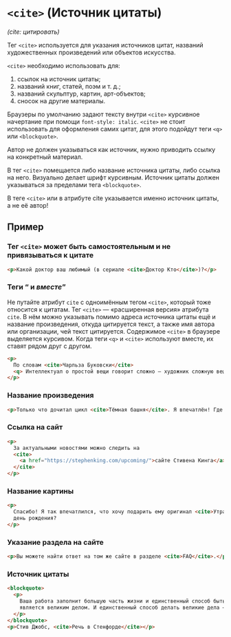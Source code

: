 # `<cite>` (Источник цитаты)

_(cite: цитировать)_

Тег `<cite>` используется для указания источников цитат, названий художественных произведений или объектов искусства.

`<cite>` необходимо использовать для:

1. ссылок на источник цитаты;
2. названий книг, статей, поэм и т. д.;
3. названий скульптур, картин, арт-объектов;
4. сносок на другие материалы.

Браузеры по умолчанию задают тексту внутри `<cite>` курсивное начертание при помощи `font-style: italic`.
`<cite>` не стоит использовать для оформления самих цитат, для этого подойдут теги `<q>` или `<blockquote>`.

Автор не должен указываться как источник, нужно приводить ссылку на конкретный материал.

В тег `<cite>` помещается либо название источника цитаты, либо ссылка на него. Визуально делает шрифт курсивным. Источник цитаты должен указываться за пределами тега `<blockquote>`.

В теге `<cite>` или в атрибуте cite указывается именно источник цитаты, а не её автор!

## Пример

### Тег `<cite>` может быть самостоятельным и не привязываться к цитате

```html
<p>Какой доктор ваш любимый (в сериале <cite>Доктор Кто</cite>)?</p>
```

### Теги <q> и <cite> вместе

Не путайте атрибут `cite` с одноимённым тегом `<cite>`, который тоже относится к цитатам. Тег `<cite>` — «расширенная версия» атрибута `cite`. В нём можно указывать помимо адреса источника цитаты ещё и название произведения, откуда цитируется текст, а также имя автора или организации, чей текст цитируется. Содержимое `<cite>` в браузере выделяется курсивом. Когда теги `<q>` и `<cite>` используют вместе, их ставят рядом друг с другом.

```html
<p>
  По словам <cite>Чарльза Буковски</cite>
  <q> Интеллектуал о простой вещи говорит сложно — художник сложную вещь описывает простыми словами. </q>
</p>
```

### Название произведения

```html
<p>Только что дочитал цикл <cite>Тёмная башня</cite>. Я впечатлён! Где можно узнать о выходе новых книг?</p>
```

### Ссылка на сайт

```html
<p>
  За актуальными новостями можно следить на
  <cite>
    <a href="https://stephenking.com/upcoming/">сайте Стивена Кинга</a>
  </cite>
</p>
```

### Название картины

```html
<p>
  Спасибо! Я так впечатлился, что хочу подарить ему оригинал <cite>Утра в сосновом бору</cite>. Вы знаете, когда у него
  день рождения?
</p>
```

### Указание раздела на сайте

```html
<p>Вы можете найти ответ на том же сайте в разделе <cite>FAQ</cite>.</p>
```

### Источник цитаты

```html
<blockquote>
  <p>
    Ваша работа заполнит большую часть жизни и единственный способ быть полностью довольным — делать то, что по-вашему
    является великим делом. И единственный способ делать великие дела — любить то, что вы делаете.
  </p>
</blockquote>
<p>Стив Джобс, <cite>Речь в Стенфорде</cite></p>
```
